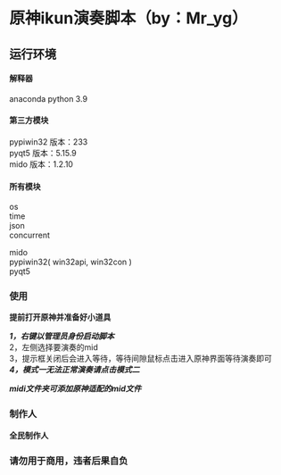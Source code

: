 # 原神ikun演奏脚本（by：Mr_yg）

## 运行环境
#### 解释器
anaconda python 3.9
#### 第三方模块
pypiwin32 版本：233  
pyqt5 版本：5.15.9  
mido 版本：1.2.10
#### 所有模块
os  
time  
json  
concurrent

mido  
pypiwin32( win32api, win32con )  
pyqt5

### 使用
**提前打开原神并准备好小道具**

***1，右键以管理员身份启动脚本***  
2，左侧选择要演奏的mid  
3，提示框关闭后会进入等待，等待间隙鼠标点击进入原神界面等待演奏即可  
***4，模式一无法正常演奏请点击模式二***  

***midi文件夹可添加原神适配的mid文件***
### 制作人
**全民制作人**

### 请勿用于商用，违者后果自负